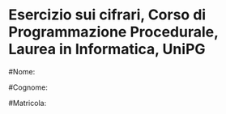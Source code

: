 # Esercizio sui cifrari, Corso di Programmazione Procedurale, Laurea in Informatica, UniPG
#Nome:

#Cognome:

#Matricola:
